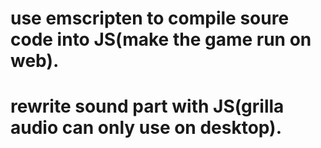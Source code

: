 # use emscripten to compile soure code into JS(make the game run on web).
# rewrite sound part with JS(grilla audio can only use on desktop).
